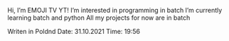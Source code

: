 Hi, I’m EMOJI TV YT!
I’m interested in programming in batch
I’m currently learning batch and python
All my projects for now are in batch

Writen in Poldnd
Date: 31.10.2021
Time: 19:56
